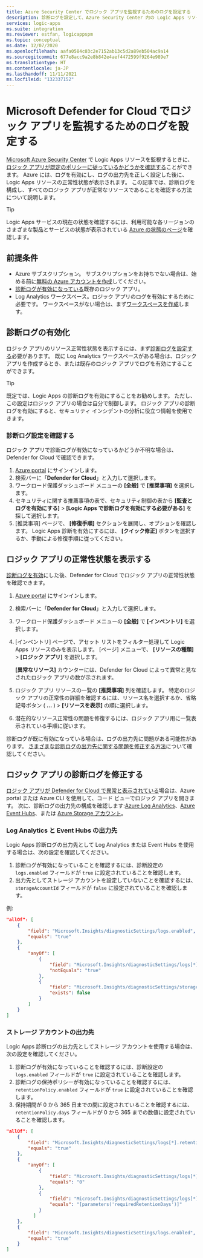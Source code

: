 ```yaml
---
title: Azure Security Center でロジック アプリを監視するためのログを設定する
description: 診断ログを設定して、Azure Security Center 内の Logic Apps リソースの正常性を監視します。
services: logic-apps
ms.suite: integration
ms.reviewer: estfan, logicappspm
ms.topic: conceptual
ms.date: 12/07/2020
ms.openlocfilehash: aafa0584c03c2e7152ab13c5d2a89eb504ac9a14
ms.sourcegitcommit: 677e8acc9a2e8b842e4aef4472599f9264e989e7
ms.translationtype: HT
ms.contentlocale: ja-JP
ms.lasthandoff: 11/11/2021
ms.locfileid: "132337152"
---
```

# <a name="set-up-logging-to-monitor-logic-apps-in-microsoft-defender-for-cloud"></a>Microsoft Defender for Cloud でロジック アプリを監視するためのログを設定する

[Microsoft Azure Security Center](../security-center/security-center-introduction.md) で Logic Apps リソースを監視するときに、[ロジック アプリが既定のポリシーに従っているかどうかを確認する](#view-logic-apps-health-status)ことができます。 Azure には、ログを有効にし、ログの出力先を正しく設定した後に、Logic Apps リソースの正常性状態が表示されます。 この記事では、診断ログを構成し、すべてのロジック アプリが正常なリソースであることを確認する方法について説明します。

> [!TIP]
> Logic Apps サービスの現在の状態を確認するには、利用可能な各リージョンのさまざまな製品とサービスの状態が表示されている [Azure の状態のページ](https://status.azure.com/)を確認します。

## <a name="prerequisites"></a>前提条件

* Azure サブスクリプション。 サブスクリプションをお持ちでない場合は、始める前に[無料の Azure アカウントを作成](https://azure.microsoft.com/free/)してください。
* [診断ログが有効になっている](#enable-diagnostic-logging)既存のロジック アプリ。
* Log Analytics ワークスペース。ロジック アプリのログを有効にするために必要です。 ワークスペースがない場合は、まず[ワークスペースを作成](../azure-monitor/logs/quick-create-workspace.md)します。

## <a name="enable-diagnostic-logging"></a>診断ログの有効化

ロジック アプリのリソース正常性状態を表示するには、まず[診断ログを設定する](monitor-logic-apps-log-analytics.md)必要があります。 既に Log Analytics ワークスペースがある場合は、ロジック アプリを作成するとき、または既存のロジック アプリでログを有効にすることができます。

> [!TIP]
> 既定では、Logic Apps の診断ログを有効にすることをお勧めします。 ただし、この設定はロジック アプリの場合は自分で制御します。 ロジック アプリの診断ログを有効にすると、セキュリティ インシデントの分析に役立つ情報を使用できます。

### <a name="check-diagnostic-logging-setting"></a>診断ログ設定を確認する

ロジック アプリで診断ログが有効になっているかどうか不明な場合は、Defender for Cloud で確認できます。

1. [Azure portal](https://portal.azure.com) にサインインします。
1. 検索バーに「**Defender for Cloud**」と入力して選択します。
1. ワークロード保護ダッシュボード メニューの **[全般]** で **[推奨事項]** を選択します。
1. セキュリティに関する推薦事項の表で、セキュリティ制御の表から **[監査とログを有効にする]** &gt; **[Logic Apps で診断ログを有効にする必要がある]** を探して選択します。
1. [推奨事項] ページで、 **[修復手順]** セクションを展開し、オプションを確認します。 Logic Apps 診断を有効にするには、 **[クイック修正]** ボタンを選択するか、手動による修復手順に従ってください。

## <a name="view-logic-apps-health-status"></a>ロジック アプリの正常性状態を表示する

[診断ログを有効](#enable-diagnostic-logging)にした後、Defender for Cloud でロジック アプリの正常性状態を確認できます。

1. [Azure portal](https://portal.azure.com) にサインインします。
1. 検索バーに「**Defender for Cloud**」と入力して選択します。
1. ワークロード保護ダッシュボード メニューの **[全般]** で **[インベントリ]** を選択します。
1. [インベントリ] ページで、アセット リストをフィルター処理して Logic Apps リソースのみを表示します。 [ページ] メニューで、 **[リソースの種類]** &gt; **[ロジック アプリ]** を選択します。

   **[異常なリソース]** カウンターには、Defender for Cloud によって異常と見なされたロジック アプリの数が示されます。
1.  ロジック アプリ リソースの一覧の **[推奨事項]** 列を確認します。 特定のロジック アプリの正常性の詳細を確認するには、リソース名を選択するか、省略記号ボタン ( **...** ) &gt; **[リソースを表示]** の順に選択します。
1.  潜在的なリソース正常性の問題を修復するには、ロジック アプリ用に一覧表示されている手順に従います。

診断ログが既に有効になっている場合は、ログの出力先に問題がある可能性があります。 [さまざまな診断ログの出力先に関する問題を修正する方法](#fix-diagnostic-logging-for-logic-apps)について確認してください。

## <a name="fix-diagnostic-logging-for-logic-apps"></a>ロジック アプリの診断ログを修正する

[ロジック アプリが Defender for Cloud で異常と表示されている](#view-logic-apps-health-status)場合は、Azure portal または Azure CLI を使用して、コード ビューでロジック アプリを開きます。 次に、診断ログの出力先の構成を確認します:[Azure Log Analytics](#log-analytics-and-event-hubs-destinations)、[Azure Event Hubs](#log-analytics-and-event-hubs-destinations)、または [Azure Storage アカウント](#storage-account-destination)。

### <a name="log-analytics-and-event-hubs-destinations"></a>Log Analytics と Event Hubs の出力先

Logic Apps 診断ログの出力先として Log Analytics または Event Hubs を使用する場合は、次の設定を確認してください。 

1. 診断ログが有効になっていることを確認するには、診断設定の `logs.enabled` フィールドが `true` に設定されていることを確認します。 
1. 出力先としてストレージ アカウントを設定していないことを確認するには、`storageAccountId` フィールドが `false` に設定されていることを確認します。

例:

```json
"allOf": [
    {
        "field": "Microsoft.Insights/diagnosticSettings/logs.enabled",
        "equals": "true"
    },
    {
        "anyOf": [
            {
                "field": "Microsoft.Insights/diagnosticSettings/logs[*].retentionPolicy.enabled",
                "notEquals": "true"
            },
            {
                "field": "Microsoft.Insights/diagnosticSettings/storageAccountId",
                "exists": false
            }
        ]
    }
] 
```

### <a name="storage-account-destination"></a>ストレージ アカウントの出力先

Logic Apps 診断ログの出力先としてストレージ アカウントを使用する場合は、次の設定を確認してください。

1. 診断ログが有効になっていることを確認するには、診断設定の `logs.enabled` フィールドが `true` に設定されていることを確認します。
1. 診断ログの保持ポリシーが有効になっていることを確認するには、`retentionPolicy.enabled` フィールドが `true` に設定されていることを確認します。
1. 保持期間が 0 から 365 日までの間に設定されていることを確認するには、`retentionPolicy.days` フィールドが 0 から 365 までの数値に設定されていることを確認します。

```json
"allOf": [
    {
        "field": "Microsoft.Insights/diagnosticSettings/logs[*].retentionPolicy.enabled",
        "equals": "true"
    },
    {
        "anyOf": [
            {
                "field": "Microsoft.Insights/diagnosticSettings/logs[*].retentionPolicy.days",
                "equals": "0"
            },
            {
                "field": "Microsoft.Insights/diagnosticSettings/logs[*].retentionPolicy.days",
                "equals": "[parameters('requiredRetentionDays')]"
            }
          ]
    },
    {
        "field": "Microsoft.Insights/diagnosticSettings/logs.enabled",
        "equals": "true"
    }
]
```
